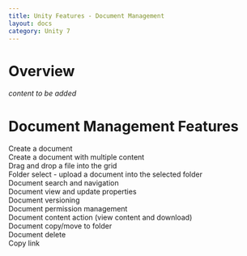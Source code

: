 ```yaml
---
title: Unity Features - Document Management
layout: docs
category: Unity 7
---
```

# Overview

*content to be added* 

# Document Management Features

Create a document   
Create a document with multiple content        
Drag and drop a file into the grid  
Folder select - upload a document into the selected folder  
Document search and navigation  
Document view and update properties  
Document versioning  
Document permission management  
Document content action (view content and download)  
Document copy/move to folder  
Document delete  
Copy link  
